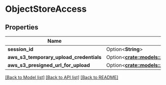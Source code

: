 # ObjectStoreAccess

## Properties

Name | Type | Description | Notes
------------ | ------------- | ------------- | -------------
**session_id** | Option<**String**> |  | [optional]
**aws_s3_temporary_upload_credentials** | Option<[**crate::models::AwsS3TemporaryUploadCredentials**](AwsS3TemporaryUploadCredentials.md)> |  | [optional]
**aws_s3_presigned_url_for_upload** | Option<[**crate::models::AwsS3PresignedUrlForUpload**](AwsS3PresignedUrlForUpload.md)> |  | [optional]

[[Back to Model list]](../README.md#documentation-for-models) [[Back to API list]](../README.md#documentation-for-api-endpoints) [[Back to README]](../README.md)



